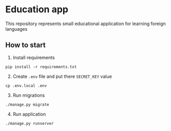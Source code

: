 # Education app

This repository represents small educational application for learning foreign languages

## How to start

1) Install requirements 
```shell
pip install -r requirements.txt
```
2) Create `.env` file and put there `SECRET_KEY` value
```shell
cp .env.local .env
```
3) Run migrations
```shell
./manage.py migrate
```
4) Run application
```shell
./manage.py runserver
```